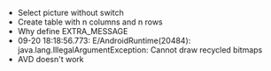 - Select picture without switch
- Create table with n columns and n rows
- Why define EXTRA_MESSAGE
- 09-20 18:18:56.773: E/AndroidRuntime(20484): java.lang.IllegalArgumentException: Cannot draw recycled bitmaps
- AVD doesn't work
